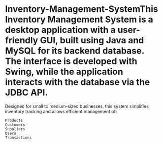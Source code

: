 # Inventory-Management-SystemThis Inventory Management System is a desktop application with a user-friendly GUI, built using Java and MySQL for its backend database. The interface is developed with Swing, while the application interacts with the database via the JDBC API.

Designed for small to medium-sized businesses, this system simplifies inventory tracking and allows efficient management of:

    Products
    Customers
    Suppliers
    Users
    Transactions
